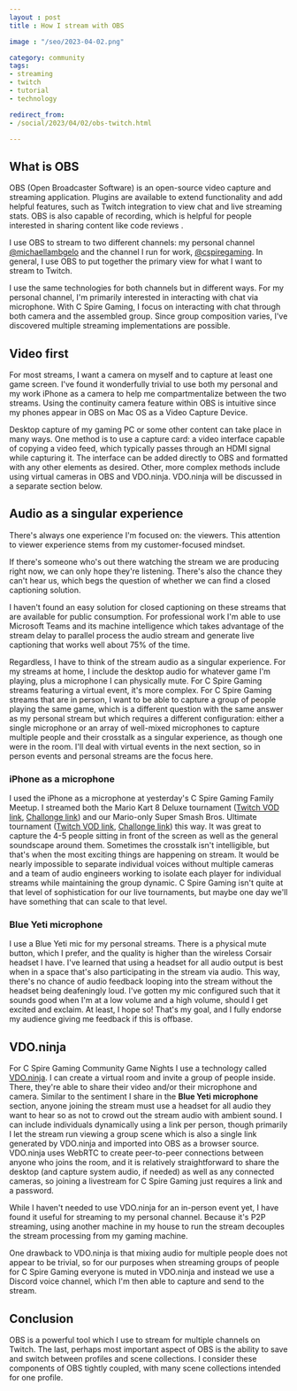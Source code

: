 ```yaml
---
layout : post
title : How I stream with OBS

image : "/seo/2023-04-02.png"

category: community
tags:
- streaming
- twitch
- tutorial
- technology

redirect_from:
- /social/2023/04/02/obs-twitch.html

---
```


## What is OBS

OBS (Open Broadcaster Software) is an open-source video capture and streaming application. Plugins are available to extend functionality and add helpful features, such as Twitch integration to view chat and live streaming stats. OBS is also capable of recording, which is helpful for people interested in sharing content like code reviews .

I use OBS to stream to two different channels: my personal channel [@michaellambgelo](https://twitch.tv/michaellambgelo) and the channel I run for work, [@cspiregaming](https://twitch.tv/cspiregaming). In general, I use OBS to put together the primary view for what I want to stream to Twitch.

I use the same technologies for both channels but in different ways. For my personal channel, I'm primarily interested in interacting with chat via microphone. With C Spire Gaming, I focus on interacting with chat through both camera and the assembled group. Since group composition varies, I've discovered multiple streaming implementations are possible.

## Video first

For most streams, I want a camera on myself and to capture at least one game screen. I've found it wonderfully trivial to use both my personal and my work iPhone as a camera to help me compartmentalize between the two streams. Using the continuity camera feature within OBS is intuitive since my phones appear in OBS on Mac OS as a Video Capture Device.

Desktop capture of my gaming PC or some other content can take place in many ways. One method is to use a capture card: a video interface capable of copying a video feed, which typically passes through an HDMI signal while capturing it. The interface can be added directly to OBS and formatted with any other elements as desired. Other, more complex methods include using virtual cameras in OBS and VDO.ninja. VDO.ninja will be discussed in a separate section below.

## Audio as a singular experience

There's always one experience I'm focused on: the viewers. This attention to viewer experience stems from my customer-focused mindset.

If there's someone who's out there watching the stream we are producing right now, we can only hope they're listening. There's also the chance they can't hear us, which begs the question of whether we can find a closed captioning solution.

I haven't found an easy solution for closed captioning on these streams that are available for public consumption. For professional work I'm able to use Microsoft Teams and its machine intelligence which takes advantage of the stream delay to parallel process the audio stream and generate live captioning that works well about 75% of the time.

Regardless, I have to think of the stream audio as a singular experience. For my streams at home, I include the desktop audio for whatever game I'm playing, plus a microphone I can physically mute. For C Spire Gaming streams featuring a virtual event, it's more complex. For C Spire Gaming streams that are in person, I want to be able to capture a group of people playing the same game, which is a different question with the same answer as my personal stream but which requires a different configuration: either a single microphone or an array of well-mixed microphones to capture multiple people and their crosstalk as a singular experience, as though one were in the room. I'll deal with virtual events in the next section, so in person events and personal streams are the focus here.

### iPhone as a microphone

I used the iPhone as a microphone at yesterday's C Spire Gaming Family Meetup. I streamed both the Mario Kart 8 Deluxe tournament ([Twitch VOD link](https://www.twitch.tv/videos/1781920061), [Challonge link](https://cspiregaming.challonge.com/mk8_april2023)) and our Mario-only Super Smash Bros. Ultimate tournament ([Twitch VOD link](https://www.twitch.tv/videos/1781920061), [Challonge link](https://cspiregaming.challonge.com/smash_april2023)) this way. It was great to capture the 4-5 people sitting in front of the screen as well as the general soundscape around them. Sometimes the crosstalk isn't intelligible, but that's when the most exciting things are happening on stream. It would be nearly impossible to separate individual voices without multiple cameras and a team of audio engineers working to isolate each player for individual streams while maintaining the group dynamic. C Spire Gaming isn't quite at that level of sophistication for our live tournaments, but maybe one day we'll have something that can scale to that level.

### Blue Yeti microphone

I use a Blue Yeti mic for my personal streams. There is a physical mute button, which I prefer, and the quality is higher than the wireless Corsair headset I have. I've learned that using a headset for all audio output is best when in a space that's also participating in the stream via audio. This way, there's no chance of audio feedback looping into the stream without the headset being deafeningly loud. I've gotten my mic configured such that it sounds good when I'm at a low volume and a high volume, should I get excited and exclaim. At least, I hope so! That's my goal, and I fully endorse my audience giving me feedback if this is offbase.

## VDO.ninja

For C Spire Gaming Community Game Nights I use a technology called [VDO.ninja](https://vdo.ninja). I can create a virtual room and invite a group of people inside. There, they're able to share their video and/or their microphone and camera. Similar to the sentiment I share in the **Blue Yeti microphone** section, anyone joining the stream must use a headset for all audio they want to hear so as not to crowd out the stream audio with ambient sound. I can include individuals dynamically using a link per person, though primarily I let the stream run viewing a group scene which is also a single link generated by VDO.ninja and imported into OBS as a browser source. VDO.ninja uses WebRTC to create peer-to-peer connections between anyone who joins the room, and it is relatively straightforward to share the desktop (and capture system audio, if needed) as well as any connected cameras, so joining a livestream for C Spire Gaming just requires a link and a password.

While I haven't needed to use VDO.ninja for an in-person event yet, I have found it useful for streaming to my personal channel. Because it's P2P streaming, using another machine in my house to run the stream decouples the stream processing from my gaming machine.

One drawback to VDO.ninja is that mixing audio for multiple people does not appear to be trivial, so for our purposes when streaming groups of people for C Spire Gaming everyone is muted in VDO.ninja and instead we use a Discord voice channel, which I'm then able to capture and send to the stream.

## Conclusion

OBS is a powerful tool which I use to stream for multiple channels on Twitch. The last, perhaps most important aspect of OBS is the ability to save and switch between profiles and scene collections. I consider these components of OBS tightly coupled, with many scene collections intended for one profile.
